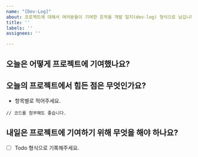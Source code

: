 ```yaml
---
name: "[Dev-Log]"
about: 프로젝트에 대해서 여러분들이 기여한 흔적을 개발 일지(dev-log) 형식으로 남깁니다.
title: ''
labels: ''
assignees: ''

---
```


## 오늘은 어떻게 프로젝트에 기여했나요?
## 오늘의 프로젝트에서 힘든 점은 무엇인가요?
- 항목별로 적어주세요.
```
// 코드를 첨부해도 좋습니다.
```
## 내일은 프로젝트에 기여하기 위해 무엇을 해야 하나요?
- [ ] Todo 형식으로 기록해주세요.
